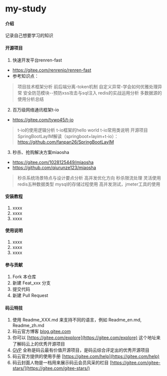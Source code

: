 # my-study

#### 介绍
记录自己想要学习的知识

#### 开源项目
1. 快速开发平台renren-fast
* https://gitee.com/renrenio/renren-fast
* 参考知识点：
> 项目技术框架分析
> 前后端分离-token机制
> 自定义异常-学会如何优雅处理异常
> 安全防范模块--预防xss攻击与sql注入
> redis的实战运用分析
> 多数据源的使用分析总结

2. 百万级网络通讯框架t-io
* https://gitee.com/tywo45/t-io
> t-io的使用逻辑分析
> t-io框架的hello world
> t-io常用类说明
> 开源项目SpringBootLayIM解读（springboot+layim+t-io）：https://github.com/fanpan26/SpringBootLayIM

3. 秒杀、抢购解决方案miaosha
* https://gitee.com/1028125449/miaosha
* https://github.com/qiurunze123/miaosha
> 秒杀系统场景特点与设计要点分析
> 高并发优化方向
> 秒杀限流处理
> 灵活使用redis五种数据类型
> mysql的存储过程使用
> 高并发测试，jmeter工具的使用

#### 安装教程

1. xxxx
2. xxxx
3. xxxx

#### 使用说明

1. xxxx
2. xxxx
3. xxxx

#### 参与贡献

1. Fork 本仓库
2. 新建 Feat_xxx 分支
3. 提交代码
4. 新建 Pull Request


#### 码云特技

1. 使用 Readme\_XXX.md 来支持不同的语言，例如 Readme\_en.md, Readme\_zh.md
2. 码云官方博客 [blog.gitee.com](https://blog.gitee.com)
3. 你可以 [https://gitee.com/explore](https://gitee.com/explore) 这个地址来了解码云上的优秀开源项目
4. [GVP](https://gitee.com/gvp) 全称是码云最有价值开源项目，是码云综合评定出的优秀开源项目
5. 码云官方提供的使用手册 [https://gitee.com/help](https://gitee.com/help)
6. 码云封面人物是一档用来展示码云会员风采的栏目 [https://gitee.com/gitee-stars/](https://gitee.com/gitee-stars/)